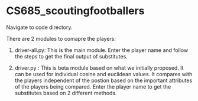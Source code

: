 
# CS685_scoutingfootballers

Navigate to code directory.

There are 2 modules to comapre the players:


1) driver-all.py: This is the main module.
				  Enter the player name and follow the steps to get the final output of substitutes.


2) driver.py : This is beta module based on what we initially proposed.
			   It can be used for individual cosine and euclidean values.
			   It compares with the players independent of the postion based on the important attributes of the players being compared.
			   Enter the player name to get the substitutes based on 2 different methods.
